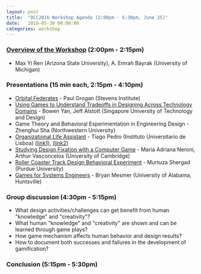 ```yaml
---
layout: post
title:  "DCC2016 Workshop Agenda (2:00pm - 5:30pm, June 25)"
date:   2016-05-30 00:00:00
categories: workshop
---
```

### [Overview of the Workshop](../_presentations/intro.pdf) (2:00pm - 2:15pm) ###
* Max Yi Ren (Arizona State University), A. Emrah Bayrak (University of Michigan)

### Presentations (15 min each, 2:15pm - 4:10pm) ###
* [Orbital Federates](../_presentations/stevens.pdf) - Paul Grogan (Stevens Institute)
* [Using Games to Understand Tradeoffs in Designing Across Technology 
Domains](../_presentations/sutd.pdf) - Bowen Yan, Jeff Alstott (Singapore University of Technology and Design)
* Game Theory and Behavioral Experimentation in Engineering Design - Zhenghui Sha (Northwestern University)
* [Organizational Life Assistant](../_presentations/iscte.pdf) - Tiago Pedro (Instituto Universitario de Lisboa) [(link1)](https://vimeo.com/110771267), [(link2)](https://vimeo.com/132556930)
* [Studying Design Fixation with a Computer Game](../_presentations/cambridge.pdf) - Maria Adriana Neroni, Arthur Vasconcelos (University of Cambridge)
* [Roller Coaster Track Design Behavioral Experiment](../_presentations/purdue.pdf) - Murtuza Shergad (Purdue University)
* [Games for Systems Engineers](../_presentations/uah.pdf) - Bryan Mesmer (University of Alabama, Huntsville)

### Group discussion (4:30pm - 5:15pm) ###
* What design activities/challenges can get benefit from human "knowledge" and "creativity"?
* What human "knowledge" and "creativity" are shown and can be learned through game plays?
* How game mechanism affects human behavior and design results?
* How to document both successes and failures in the development of gamification?

### Conclusion (5:15pm - 5:30pm) ###


